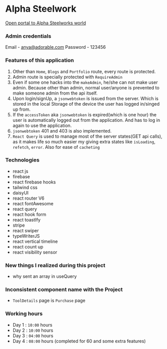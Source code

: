 # Alpha Steelwork

[Open portal to Alpha Steelworks world](https://alpha-steelwork.web.app/)

### Admin credentials

Email - anya@adorable.com
Password - 123456

### Features of this application

1. Other than `Home`, `Blogs` and `Portfolio` route, every route is protected.
2. Admin route is specially protected with `RequireAdmin`
3. Even if some one hacks into the `makeAdmin`, he/she can not make user admin. Because other than admin, normal user/anyone is prevented to make someone admin from the api itself.
4. Upon login/signUp, a `jsonwebtoken` is issued from the server. Which is stored in the local Storage of the device the user has logged in/singed up from.
5. If the `accessToken` aka `jsonwebtoken` is expired(which is one hour) the user is automatically logged out from the application. And has to log in again to use the application.
6. `jsonwebtoken` 401 and 403 is also implemented.
7. `React Query` is used to manage most of the server states(GET api calls), as it makes life so much easier my giving extra states like `isLoading`, `refetch`, `error`. Also for ease of `cacheting`

### Technologies

- react js
- firebase
- react firebase hooks
- tailwind css
- daisyUI
- react router V6
- react fontAwesome
- react query
- react hook form
- react toastIfy
- stripe
- react swiper
- typeWriterJS
- react vertical timeline
- react count up
- react visibility sensor

### New things I realized during this project

- why sent an array in useQuery

### Inconsistent component name with the Project

- `ToolDetails` page is `Purchase` page

### Working hours

- Day 1 : `10:00` hours
- Day 2 : `10:00` hours
- Day 3 : `04:00` hours
- Day 4 : `08:00` hours (completed for 60 and some extra features)
